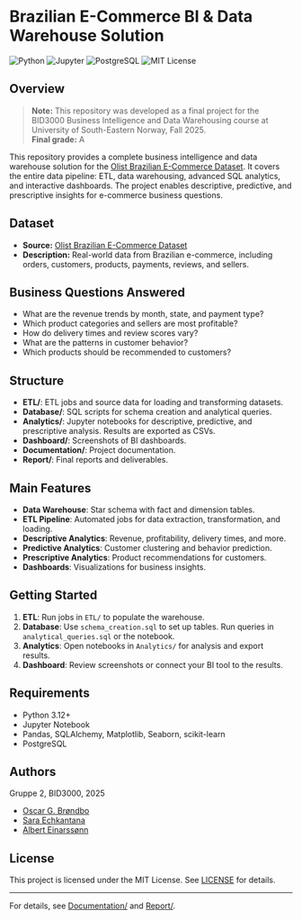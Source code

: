 # Brazilian E-Commerce BI & Data Warehouse Solution
![Python](https://img.shields.io/badge/Python-3.12-blue?logo=python)
![Jupyter](https://img.shields.io/badge/Jupyter-Notebook-orange?logo=jupyter)
![PostgreSQL](https://img.shields.io/badge/PostgreSQL-Database-blue?logo=postgresql)
![MIT License](https://img.shields.io/badge/License-MIT-green)

## Overview
>**Note:** This repository was developed as a final project for the BID3000 Business Intelligence and Data Warehousing course at University of South-Eastern Norway, Fall 2025.  
> **Final grade:** A

This repository provides a complete business intelligence and data warehouse solution for the [Olist Brazilian E-Commerce Dataset](https://www.kaggle.com/datasets/olistbr/brazilian-ecommerce). It covers the entire data pipeline: ETL, data warehousing, advanced SQL analytics, and interactive dashboards. The project enables descriptive, predictive, and prescriptive insights for e-commerce business questions.

## Dataset

- **Source:** [Olist Brazilian E-Commerce Dataset](https://www.kaggle.com/datasets/olistbr/brazilian-ecommerce)
- **Description:** Real-world data from Brazilian e-commerce, including orders, customers, products, payments, reviews, and sellers.

## Business Questions Answered

- What are the revenue trends by month, state, and payment type?
- Which product categories and sellers are most profitable?
- How do delivery times and review scores vary?
- What are the patterns in customer behavior?
- Which products should be recommended to customers?

## Structure

- **ETL/**: ETL jobs and source data for loading and transforming datasets.
- **Database/**: SQL scripts for schema creation and analytical queries.
- **Analytics/**: Jupyter notebooks for descriptive, predictive, and prescriptive analysis. Results are exported as CSVs.
- **Dashboard/**: Screenshots of BI dashboards.
- **Documentation/**: Project documentation.
- **Report/**: Final reports and deliverables.

## Main Features

- **Data Warehouse**: Star schema with fact and dimension tables.
- **ETL Pipeline**: Automated jobs for data extraction, transformation, and loading.
- **Descriptive Analytics**: Revenue, profitability, delivery times, and more.
- **Predictive Analytics**: Customer clustering and behavior prediction.
- **Prescriptive Analytics**: Product recommendations for customers.
- **Dashboards**: Visualizations for business insights.

## Getting Started

1. **ETL**: Run jobs in `ETL/` to populate the warehouse.
2. **Database**: Use `schema_creation.sql` to set up tables. Run queries in `analytical_queries.sql` or the notebook.
3. **Analytics**: Open notebooks in `Analytics/` for analysis and export results.
4. **Dashboard**: Review screenshots or connect your BI tool to the results.

## Requirements

- Python 3.12+
- Jupyter Notebook
- Pandas, SQLAlchemy, Matplotlib, Seaborn, scikit-learn
- PostgreSQL

## Authors

Gruppe 2, BID3000, 2025
- [Oscar G. Brøndbo](https://github.com/OscarGamst)
- [Sara Echkantana](https://github.com/saraechk)
- [Albert Einarssønn](https://github.com/AlbiDota)

## License

This project is licensed under the MIT License. See [LICENSE](LICENSE) for details.

---

For details, see [Documentation/](Documentation) and [Report/](Report).